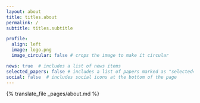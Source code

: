 ```yaml
---
layout: about
title: titles.about
permalink: /
subtitle: titles.subtitle

profile:
  align: left
  image: logo.png
  image_circular: false # crops the image to make it circular

news: true  # includes a list of news items
selected_papers: false # includes a list of papers marked as "selected={true}"
social: false  # includes social icons at the bottom of the page
---
```


{% translate_file _pages/about.md %}
